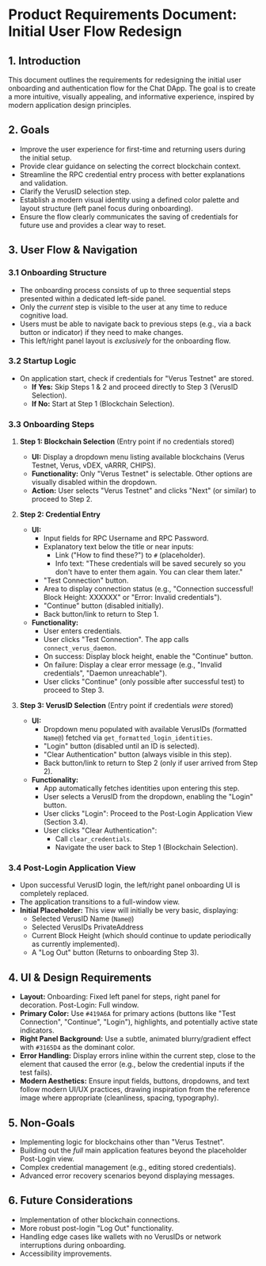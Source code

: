 # Product Requirements Document: Initial User Flow Redesign

## 1. Introduction

This document outlines the requirements for redesigning the initial user onboarding and authentication flow for the Chat DApp. The goal is to create a more intuitive, visually appealing, and informative experience, inspired by modern application design principles.

## 2. Goals

*   Improve the user experience for first-time and returning users during the initial setup.
*   Provide clear guidance on selecting the correct blockchain context.
*   Streamline the RPC credential entry process with better explanations and validation.
*   Clarify the VerusID selection step.
*   Establish a modern visual identity using a defined color palette and layout structure (left panel focus during onboarding).
*   Ensure the flow clearly communicates the saving of credentials for future use and provides a clear way to reset.

## 3. User Flow & Navigation

### 3.1 Onboarding Structure
*   The onboarding process consists of up to three sequential steps presented within a dedicated left-side panel.
*   Only the *current* step is visible to the user at any time to reduce cognitive load.
*   Users must be able to navigate back to previous steps (e.g., via a back button or indicator) if they need to make changes.
*   This left/right panel layout is *exclusively* for the onboarding flow.

### 3.2 Startup Logic
*   On application start, check if credentials for "Verus Testnet" are stored.
    *   **If Yes:** Skip Steps 1 & 2 and proceed directly to Step 3 (VerusID Selection).
    *   **If No:** Start at Step 1 (Blockchain Selection).

### 3.3 Onboarding Steps

1.  **Step 1: Blockchain Selection** (Entry point if no credentials stored)
    *   **UI:** Display a dropdown menu listing available blockchains (Verus Testnet, Verus, vDEX, vARRR, CHIPS).
    *   **Functionality:** Only "Verus Testnet" is selectable. Other options are visually disabled within the dropdown.
    *   **Action:** User selects "Verus Testnet" and clicks "Next" (or similar) to proceed to Step 2.

2.  **Step 2: Credential Entry**
    *   **UI:**
        *   Input fields for RPC Username and RPC Password.
        *   Explanatory text below the title or near inputs:
            *   Link ("How to find these?") to `#` (placeholder).
            *   Info text: "These credentials will be saved securely so you don't have to enter them again. You can clear them later."
        *   "Test Connection" button.
        *   Area to display connection status (e.g., "Connection successful! Block Height: XXXXXX" or "Error: Invalid credentials").
        *   "Continue" button (disabled initially).
        *   Back button/link to return to Step 1.
    *   **Functionality:**
        *   User enters credentials.
        *   User clicks "Test Connection". The app calls `connect_verus_daemon`.
        *   On success: Display block height, enable the "Continue" button.
        *   On failure: Display a clear error message (e.g., "Invalid credentials", "Daemon unreachable").
        *   User clicks "Continue" (only possible after successful test) to proceed to Step 3.

3.  **Step 3: VerusID Selection** (Entry point if credentials *were* stored)
    *   **UI:**
        *   Dropdown menu populated with available VerusIDs (formatted `Name@`) fetched via `get_formatted_login_identities`.
        *   "Login" button (disabled until an ID is selected).
        *   "Clear Authentication" button (always visible in this step).
        *   Back button/link to return to Step 2 (only if user arrived from Step 2).
    *   **Functionality:**
        *   App automatically fetches identities upon entering this step.
        *   User selects a VerusID from the dropdown, enabling the "Login" button.
        *   User clicks "Login": Proceed to the Post-Login Application View (Section 3.4).
        *   User clicks "Clear Authentication":
            *   Call `clear_credentials`.
            *   Navigate the user back to Step 1 (Blockchain Selection).

### 3.4 Post-Login Application View
*   Upon successful VerusID login, the left/right panel onboarding UI is completely replaced.
*   The application transitions to a full-window view.
*   **Initial Placeholder:** This view will initially be very basic, displaying:
    *   Selected VerusID Name (`Name@`)
    *   Selected VerusIDs PrivateAddress
    *   Current Block Height (which should continue to update periodically as currently implemented).
    *   A "Log Out" button (Returns to onboarding Step 3).

## 4. UI & Design Requirements

*   **Layout:** Onboarding: Fixed left panel for steps, right panel for decoration. Post-Login: Full window.
*   **Primary Color:** Use `#419A6A` for primary actions (buttons like "Test Connection", "Continue", "Login"), highlights, and potentially active state indicators.
*   **Right Panel Background:** Use a subtle, animated blurry/gradient effect with `#3165D4` as the dominant color.
*   **Error Handling:** Display errors inline within the current step, close to the element that caused the error (e.g., below the credential inputs if the test fails).
*   **Modern Aesthetics:** Ensure input fields, buttons, dropdowns, and text follow modern UI/UX practices, drawing inspiration from the reference image where appropriate (cleanliness, spacing, typography).

## 5. Non-Goals

*   Implementing logic for blockchains other than "Verus Testnet".
*   Building out the *full* main application features beyond the placeholder Post-Login view.
*   Complex credential management (e.g., editing stored credentials).
*   Advanced error recovery scenarios beyond displaying messages.

## 6. Future Considerations

*   Implementation of other blockchain connections.
*   More robust post-login "Log Out" functionality.
*   Handling edge cases like wallets with no VerusIDs or network interruptions during onboarding.
*   Accessibility improvements.

